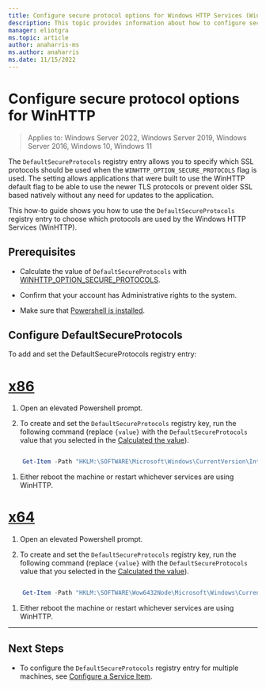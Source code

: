 ```yaml
---
title: Configure secure protocol options for Windows HTTP Services (WinHTTP)
description: This topic provides information about how to configure secure protocol options for Windows HTTP Services (WinHTTP)
manager: eliotgra
ms.topic: article
author: anaharris-ms
ms.author: anaharris
ms.date: 11/15/2022
---
```

# Configure secure protocol options for WinHTTP

>Applies to: Windows Server 2022, Windows Server 2019, Windows Server 2016, Windows 10, Windows 11

The `DefaultSecureProtocols` registry entry allows you to specify which SSL protocols should be used when the `WINHTTP_OPTION_SECURE_PROTOCOLS` flag is used. The setting allows applications that were built to use the WinHTTP default flag to be able to use the newer TLS protocols or prevent older SSL based natively without any need for updates to the application.

This how-to guide shows you how to use the `DefaultSecureProtocols` registry entry to choose which protocols are used by the Windows HTTP Services (WinHTTP).

## Prerequisites

- Calculate the value of `DefaultSecureProtocols` with [WINHTTP_OPTION_SECURE_PROTOCOLS](/windows/win32/winhttp/option-flags#winhttp_option_secure_protocols).

- Confirm that your account has Administrative rights to the system.

- Make sure that [Powershell is installed](/powershell/scripting/install/installing-powershell-on-windows).

## Configure DefaultSecureProtocols

To add and set the DefaultSecureProtocols registry entry:

# [x86](#tab/x86)

1. Open an elevated Powershell prompt.

1. To create and set the `DefaultSecureProtocols` registry key, run the following command (replace `{value}` with the `DefaultSecureProtocols` value that you selected in the [Calculated the value](#prerequisites)).

```powershell

    Get-Item -Path "HKLM:\SOFTWARE\Microsoft\Windows\CurrentVersion\Internet Settings\WinHttp" | New-ItemProperty -Name "DefaultSecureProtocols" -Value "{value}"
```

1. Either reboot the machine or restart whichever services are using WinHTTP.

# [x64](#tab/x64)

1. Open an elevated Powershell prompt.

1. To create and set the `DefaultSecureProtocols` registry key, run the following command (replace `{value}` with the `DefaultSecureProtocols` value that you selected in the [Calculated the value](#prerequisites)).

```powershell

    Get-Item -Path "HKLM:\SOFTWARE\Wow6432Node\Microsoft\Windows\CurrentVersion\Internet Settings\WinHttp" | New-ItemProperty -Name "DefaultSecureProtocols" -Value "{value}"
```

1. Either reboot the machine or restart whichever services are using WinHTTP.

---


## Next Steps

- To configure the `DefaultSecureProtocols` registry entry for multiple machines, see [Configure a Service Item](/previous-versions/windows/it-pro/windows-server-2008-r2-and-2008/cc732482(v=ws.10)).